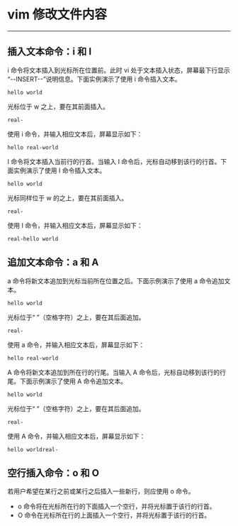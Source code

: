 # vim 修改文件内容

----------------

## 插入文本命令：i 和 I

i 命令将文本插入到光标所在位置前。此时 vi 处于文本插入状态，屏幕最下行显示 “--INSERT--”说明信息。下面实例演示了使用 i 命令插入文本。

` hello world `

光标位于 w 之上，要在其前面插入。

`real- `

使用 i 命令，并输入相应文本后，屏幕显示如下：

` hello real-world `

I 命令将文本插入当前行的行首。当输入 I 命令后，光标自动移到该行的行首。下面实例演示了使用 I 命令插入文本。

` hello world `

光标同样位于 w 的之上，要在其前面插入。

` real- `

使用 I 命令，并输入相应文本后，屏幕显示如下：

` real-hello world `

## 追加文本命令：a 和 A

a 命令将新文本追加到光标当前所在位置之后。下面示例演示了使用 a 命令追加文本。

` hello world `

光标位于“ ”（空格字符）之上，要在其后面追加。

` real- `

使用 a 命令，并输入相应文本后，屏幕显示如下：

` hello real-world `

A 命令将新文本追加到所在行的行尾。当输入 A 命令后，光标自动移到该行的行尾。下面示例演示了使用 A 命令追加文本。

` hello world `

光标位于“ ”（空格字符）之上，要在其后面追加。

` real- `

使用 A 命令，并输入相应文本后，屏幕显示如下：

` hello worldreal-  `

## 空行插入命令：o 和 O

若用户希望在某行之前或某行之后插入一些新行，则应使用 o 命令。

- o 命令将在光标所在行的下面插入一个空行，并将光标置于该行的行首。
- O 命令在光标所在行的上面插入一个空行，并将光标置于该行的行首。